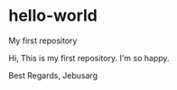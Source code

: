 # hello-world
My first repository

Hi,
This is my first repository. I'm so happy.

Best Regards,
Jebusarg
